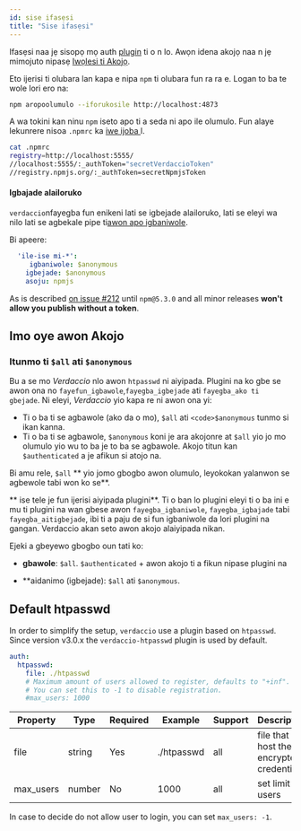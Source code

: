 ```yaml
---
id: sise ifasẹsi
title: "Sise ifasẹsi"
---
```


Ifasẹsi naa jẹ sisopọ mọ auth [ plugin](plugins.md) ti o n lo. Awọn idena akojọ naa n jẹ mimojuto nipasẹ [ Iwọlesi ti Akojọ](packages.md).

Eto ijerisi ti olubara lan kapa e nipa `npm` ti olubara fun ra ra e. Logan to ba te wole lori ero na:

```bash
npm aropoolumulo --iforukosile http://localhost:4873
```

A wa tokini kan ninu `npm` iseto apo ti a seda ni apo ile olumulo. Fun alaye lekunrere nisoa `.npmrc` ka [ iwe ijoba ](https://docs.npmjs.com/files/npmrc)l.

```bash
cat .npmrc
registry=http://localhost:5555/
//localhost:5555/:_authToken="secretVerdaccioToken"
//registry.npmjs.org/:_authToken=secretNpmjsToken
```

#### Igbajade alailoruko

`verdaccio`nfayegba fun enikeni lati se igbejade alailoruko, lati se eleyi wa nilo lati se agbekale pipe ti[awon apo igbaniwole](packages.md).

Bi apeere:

```yaml
  'ile-ise mi-*':
     igbaniwole: $anonymous
    igbejade: $anonymous
    asoju: npmjs
```

As is described [on issue #212](https://github.com/verdaccio/verdaccio/issues/212#issuecomment-308578500) until `npm@5.3.0` and all minor releases **won't allow you publish without a token**.

## Imo oye awon Akojo

### Itunmo ti `$all` ati `$anonymous`

Bu a se mo *Verdaccio* nlo awon `htpasswd` ni aiyipada. Plugini na ko gbe se awon ona no `fayefun_igbawole`,`fayegba_igbejade` ati `fayegba_ako ti gbejade`. Ni eleyi, *Verdaccio* yio kapa re ni awon ona yi:

* Ti o ba ti se agbawole (ako da o mo), `$all` ati `<code>$anonymous` tunmo si ikan kanna.
* Ti o ba ti se agbawole, `$anonymous` koni je ara akojonre at `$all` yio jo mo olumulo yio wu to ba je to ba se agbawole. Akojo titun kan `$authenticated` a je afikun si atojo na.

Bi amu rele, `$all` ** yio jomo gbogbo awon olumulo, leyokokan yalanwon se agbewole tabi won ko se**.

** ise tele je fun ijerisi aiyipada plugini**. Ti o ban lo plugini eleyi ti o ba ini e mu ti plugini na wan gbese awon `fayegba_igbaniwole`, `fayegba_igbajade` tabi `fayegba_aitigbejade`, ibi ti a paju de si fun igbaniwole da lori plugini na gangan. Verdaccio akan seto awon akojo alaiyipada nikan.

Ejeki a gbeyewo gbogbo oun tati ko:

* **gbawole**: `$all`. `$authenticated` + awon akojo ti a fikun nipase plugini na
* **aidanimo (igbejade): `$all` ati `$anonymous`.</li> </ul> 
    
    ## Default htpasswd
    
    In order to simplify the setup, `verdaccio` use a plugin based on `htpasswd`. Since version v3.0.x the `verdaccio-htpasswd` plugin is used by default.
    
    ```yaml
    auth:
      htpasswd:
        file: ./htpasswd
        # Maximum amount of users allowed to register, defaults to "+inf".
        # You can set this to -1 to disable registration.
        #max_users: 1000
    ```
    
    | Property  | Type   | Required | Example    | Support | Description                              |
    | --------- | ------ | -------- | ---------- | ------- | ---------------------------------------- |
    | file      | string | Yes      | ./htpasswd | all     | file that host the encrypted credentials |
    | max_users | number | No       | 1000       | all     | set limit of users                       |
    
    In case to decide do not allow user to login, you can set `max_users: -1`.